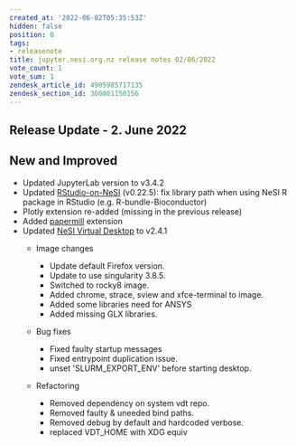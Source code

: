 ```yaml
---
created_at: '2022-06-02T05:35:53Z'
hidden: false
position: 0
tags:
- releasenote
title: jupyter.nesi.org.nz release notes 02/06/2022
vote_count: 1
vote_sum: 1
zendesk_article_id: 4905985717135
zendesk_section_id: 360001150156
---
```



## Release Update - 2. June 2022

## New and Improved

- Updated JupyterLab version to v3.4.2
- Updated
    [RStudio-on-NeSI](../../Scientific_Computing/Interactive_computing_using_Jupyter/RStudio_via_Jupyter_on_NeSI.md)
    (v0.22.5): fix library path when using NeSI R package in RStudio
    (e.g. R-bundle-Bioconductor)
- Plotly extension re-added (missing in the previous release)
- Added [papermill](https://pypi.org/project/papermill/) extension
- Updated [NeSI Virtual
    Desktop](../../Scientific_Computing/Interactive_computing_using_Jupyter/Virtual_Desktop_via_Jupyter_on_NeSI.md)
    to v2.4.1
  - Image changes
    - Update default Firefox version.
    - Update to use singularity 3.8.5.
    - Switched to rocky8 image.
    - Added chrome, strace, sview and xfce-terminal to image.
    - Added some libraries need for ANSYS
    - Added missing GLX libraries.

  - Bug fixes
    - Fixed faulty startup messages 
    - Fixed entrypoint duplication issue.
    - unset 'SLURM_EXPORT_ENV' before starting desktop.

  - Refactoring
    - Removed dependency on system vdt repo.
    - Removed faulty & uneeded bind paths.
    - Removed debug by default and hardcoded verbose.
    - replaced VDT_HOME with XDG equiv